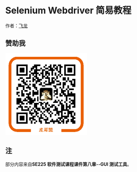 # Selenium Webdriver 简易教程

作者：[飞龙](https://github.com/wizardforcel)

## 赞助我

![](img/qr_alipay.png)

## 注

部分内容来自**SE225 软件测试课程课件第八章--GUI 测试工具**。